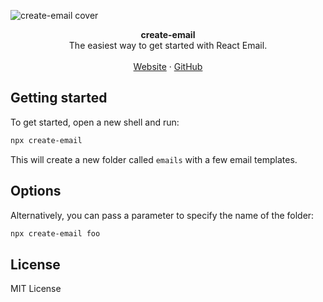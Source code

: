 ![create-email cover](https://react.email/static/covers/create-email.png)

<div align="center"><strong>create-email</strong></div>
<div align="center">The easiest way to get started with React Email.</div>
<br />
<div align="center">
<a href="https://react.email">Website</a>
<span> · </span>
<a href="https://github.com/resend/react-email">GitHub</a>

</div>

## Getting started

To get started, open a new shell and run:

```sh
npx create-email
```

This will create a new folder called `emails` with a few email templates.

## Options

Alternatively, you can pass a parameter to specify the name of the folder:

```sh
npx create-email foo
```

## License

MIT License
